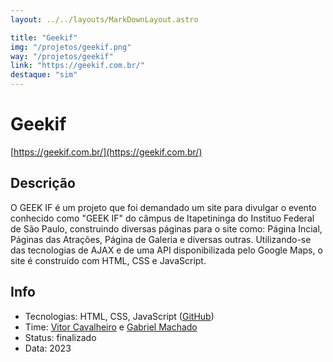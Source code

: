 ```yaml
---
layout: ../../layouts/MarkDownLayout.astro

title: "Geekif"
img: "/projetos/geekif.png"
way: "/projetos/geekif"
link: "https://geekif.com.br/"
destaque: "sim"
---
```


# Geekif
[https://geekif.com.br/](https://geekif.com.br/)

## Descrição

O GEEK IF é um projeto que foi demandado um site para divulgar o evento conhecido como "GEEK IF" do câmpus de Itapetininga do Instituo Federal de São Paulo, construindo diversas páginas para o site como: Página Incial, Páginas das Atrações, Página de Galeria e diversas outras. Utilizando-se das tecnologias de AJAX e de uma API disponibilizada pelo Google Maps, o site é construído com HTML, CSS e JavaScript.

## Info

- Tecnologias: HTML, CSS, JavaScript ([GitHub](https://github.com/fabsoftwareitp/geekif.fabsoftware.itp.ifsp.edu.br))
- Time: [Vitor Cavalheiro](/membros/vitor-cavalheiro) e [Gabriel Machado](/membros/gabriel-machado)
- Status: finalizado
- Data: 2023